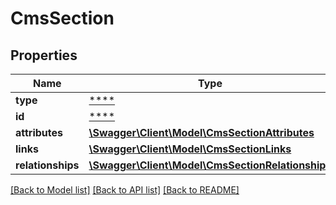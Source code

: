 # CmsSection

## Properties
Name | Type | Description | Notes
------------ | ------------- | ------------- | -------------
**type** | [****](.md) |  | [optional] 
**id** | [****](.md) |  | [optional] 
**attributes** | [**\Swagger\Client\Model\CmsSectionAttributes**](CmsSectionAttributes.md) |  | [optional] 
**links** | [**\Swagger\Client\Model\CmsSectionLinks**](CmsSectionLinks.md) |  | [optional] 
**relationships** | [**\Swagger\Client\Model\CmsSectionRelationships**](CmsSectionRelationships.md) |  | [optional] 

[[Back to Model list]](../../README.md#documentation-for-models) [[Back to API list]](../../README.md#documentation-for-api-endpoints) [[Back to README]](../../README.md)

